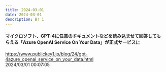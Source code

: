 ```yaml
---
title: 2024-03-01
date: 2024-03-01
description: B! 1
---
```


#### マイクロソフト、GPT-4に任意のドキュメントなどを読み込ませて回答してもらえる「Azure OpenAI Service On Your Data」が正式サービスに
https://www.publickey1.jp/blog/24/gpt-4azure_openai_service_on_your_data.html<br>
2024/03/01 00:07:05<br>


